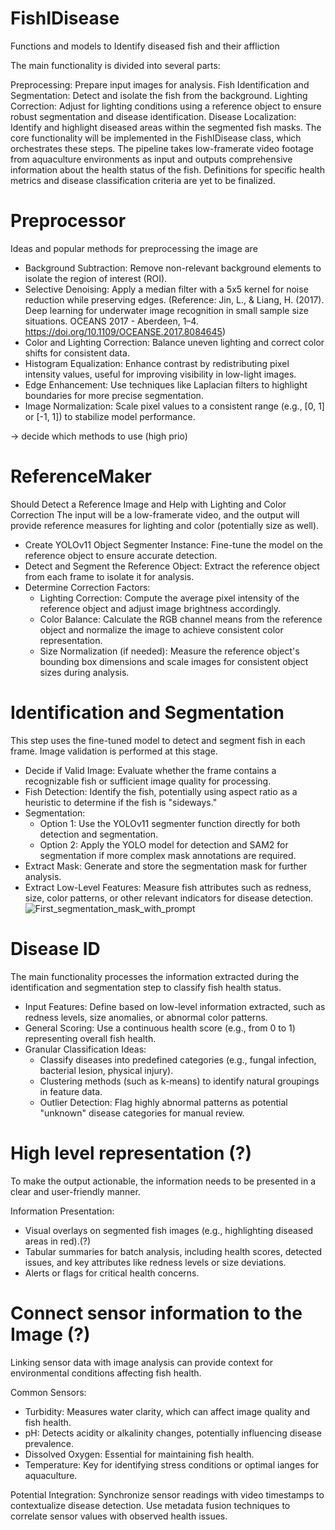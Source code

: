 # FishIDisease
Functions and models to Identify diseased fish and their affliction

The main functionality is divided into several parts:

Preprocessing: Prepare input images for analysis.
Fish Identification and Segmentation: Detect and isolate the fish from the background.
Lighting Correction: Adjust for lighting conditions using a reference object to ensure robust segmentation and disease identification.
Disease Localization: Identify and highlight diseased areas within the segmented fish masks.
The core functionality will be implemented in the FishIDisease class, which orchestrates these steps. The pipeline takes low-framerate video footage from aquaculture environments as input and outputs comprehensive information about the health status of the fish. Definitions for specific health metrics and disease classification criteria are yet to be finalized.

# Preprocessor


Ideas and popular methods for preprocessing the image are

- Background Subtraction: Remove non-relevant background elements to isolate the region of interest (ROI).
- Selective Denoising: Apply a median filter with a 5x5 kernel for noise reduction while preserving edges. (Reference: Jin, L., & Liang, H. (2017). Deep learning for underwater image recognition in small sample size situations. OCEANS 2017 - Aberdeen, 1–4. https://doi.org/10.1109/OCEANSE.2017.8084645)
- Color and Lighting Correction: Balance uneven lighting and correct color shifts for consistent data.
- Histogram Equalization: Enhance contrast by redistributing pixel intensity values, useful for improving visibility in low-light images.
- Edge Enhancement: Use techniques like Laplacian filters to highlight boundaries for more precise segmentation.
- Image Normalization: Scale pixel values to a consistent range (e.g., [0, 1] or [-1, 1]) to stabilize model performance.

-> decide which methods to use (high prio)

# ReferenceMaker

Should Detect a Reference Image and Help with Lighting and Color Correction
The input will be a low-framerate video, and the output will provide reference measures for lighting and color (potentially size as well).

- Create YOLOv11 Object Segmenter Instance: Fine-tune the model on the reference object to ensure accurate detection.
- Detect and Segment the Reference Object: Extract the reference object from each frame to isolate it for analysis.
- Determine Correction Factors:
    - Lighting Correction: Compute the average pixel intensity of the reference object and adjust image brightness accordingly.
    - Color Balance: Calculate the RGB channel means from the reference object and normalize the image to achieve consistent color representation.
    - Size Normalization (if needed): Measure the reference object's bounding box dimensions and scale images for consistent object sizes during analysis.

# Identification and Segmentation

This step uses the fine-tuned model to detect and segment fish in each frame. Image validation is performed at this stage.

- Decide if Valid Image: Evaluate whether the frame contains a recognizable fish or sufficient image quality for processing.
- Fish Detection: Identify the fish, potentially using aspect ratio as a heuristic to determine if the fish is "sideways."
- Segmentation:
    - Option 1: Use the YOLOv11 segmenter function directly for both detection and segmentation.
    - Option 2: Apply the YOLO model for detection and SAM2 for segmentation if more complex mask annotations are required.
- Extract Mask: Generate and store the segmentation mask for further analysis.
- Extract Low-Level Features: Measure fish attributes such as redness, size, color patterns, or other relevant indicators for disease detection.
![First_segmentation_mask_with_prompt](https://github.com/user-attachments/assets/1bf02f43-06bf-44a2-871b-c46828498721)

  
# Disease ID 
The main functionality processes the information extracted during the identification and segmentation step to classify fish health status.

- Input Features: Define based on low-level information extracted, such as redness levels, size anomalies, or abnormal color patterns.
- General Scoring: Use a continuous health score (e.g., from 0 to 1) representing overall fish health.
- Granular Classification Ideas:
    - Classify diseases into predefined categories (e.g., fungal infection, bacterial lesion, physical injury).
    - Clustering methods (such as k-means) to identify natural groupings in feature data.
    - Outlier Detection: Flag highly abnormal patterns as potential "unknown" disease categories for manual review.

# High level representation (?)

To make the output actionable, the information needs to be presented in a clear and user-friendly manner.

Information Presentation:
- Visual overlays on segmented fish images (e.g., highlighting diseased areas in red).(?)
- Tabular summaries for batch analysis, including health scores, detected issues, and key attributes like redness levels or size deviations.
- Alerts or flags for critical health concerns.

# Connect sensor information to the Image (?)

Linking sensor data with image analysis can provide context for environmental conditions affecting fish health.

Common Sensors:
- Turbidity: Measures water clarity, which can affect image quality and fish health.
- pH: Detects acidity or alkalinity changes, potentially influencing disease prevalence.
- Dissolved Oxygen: Essential for maintaining fish health.
- Temperature: Key for identifying stress conditions or optimal ianges for aquaculture.
  
Potential Integration:
Synchronize sensor readings with video timestamps to contextualize disease detection.
Use metadata fusion techniques to correlate sensor values with observed health issues.

